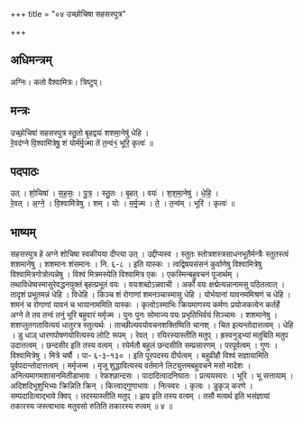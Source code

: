 +++
title = "०४ उच्छोचिषा सहसस्पुत्र"

+++
## अधिमन्त्रम्
अग्निः। कतो वैश्वामित्रः। त्रिष्टुप्।

## मन्त्रः
उच्छो॒चिषा॑ सहसस्पुत्र स्तु॒तो बृ॒हद्वयः॑ शशमा॒नेषु॑ धेहि ।  
रे॒वद॑ग्ने वि॒श्वामि॑त्रेषु॒ शं योर्म॑र्मृ॒ज्मा ते॑ त॒न्वं१॒॑ भूरि॒ कृत्वः॑ ॥

## पदपाठः
उत् । शो॒चिषा॑ । स॒ह॒सः॒ । पु॒त्र॒ । स्तु॒तः । बृ॒हत् । वयः॑ । श॒श॒मा॒नेषु॑ । धे॒हि॒ ।  
रे॒वत् । अ॒ग्ने॒ । वि॒श्वामि॑त्रेषु । शम् । योः । म॒र्मृ॒ज्म । ते॒ । त॒न्व॑म् । भूरि॑ । कृत्वः॑ ॥

## भाष्यम्
सहसस्पुत्र हे अग्ने शोचिषा स्वकीयया दीप्त्या उत् । उद्दीप्यस्व । स्तुतः स्तोत्रशस्त्रसाधनभूतैर्मन्त्रैः स्तुतस्त्वं शशमानेषु । शशमानः शंसमानः । नि. ६-८ । इति यास्कः । त्वद्विषयसंसनं कुर्वाणेषु विश्वामित्रेषु विश्वामित्रगोत्रोत्पन्नेषु । विश्वं मित्रमस्येति विश्वामित्र एकः । एकस्मिन्बहुवचनं पूजार्थम् । तथाविधेष्वस्मासुरेवद्धनयुक्तं बृहत्प्रभूतं वयः । वयःशब्दोऽन्नवाची । अर्को वयः क्षद्मेत्यन्नानामसु पठितत्वात् । तादृशं प्रभूतमन्नं धेहि । विधेहि । किञ्च शं रोगाणां शमनञ्चास्मासु धेहि । योर्भयानां यावनममिश्रणं च धेहि । शमनं च रोगाणां यावनं च भायानाममिति यास्कः । कृत्वोऽस्माभिः क्रियमाणस्य कर्मणः प्रयोजकत्वेन कर्तर्हे अग्ने ते तव तन्वं तनुं भूरि बहुवारं मर्मृज्म । पुनः पुनः सोमाज्य पयः प्रभृतिभिर्वयं सिञ्चामः । शशमानेषु । शशप्लुतगतावित्ययं धातुरत्र स्तुत्यर्थः । ताच्छील्यवयोवचनशक्तिष्विति चानश् । चित इत्यन्तोदात्तत्वम् । धेहि । डु धाञ् धारणपोषणयोरित्यस्य लोटि रूपम् । रेवत् । रयिरस्यास्तीति मतुप् । ह्रस्वनुड्भ्यां मतुबिति मतुप उदात्तत्वम् । छन्दसीर इति तस्य वत्वम् । रयेर्मतौ बहुलं छन्दसीति सम्प्रसारणम् । परपूर्वत्वम् । गुणः । विश्वामित्रेषु । मित्रे चर्षौ । पा- ६-३-१३० । इति पूरपदस्य दीर्घत्वम् । बहुव्रीहौ विश्वं सज्ञायामिति पूर्वपदान्तोदात्तत्वम् । मर्मृजन्म । मृजू शुद्धावित्यस्य वर्तमाने लिट्युत्तमबहुवचने मसो मादेशः । अनित्यमागमशासनमितीडाभावः । रेफश्छान्दसः । पादादित्वादनिघातः । प्रत्ययस्वरः । भूरि । भू सत्तायाम् । अदिशदिभूशुभिभ्यः क्रिन्निति क्रिन् । कित्त्वाद्गुणाभावः । नित्स्वरः । कृत्वः । डुकृञ् करणे । सम्पदादित्वाद्भावे क्विप् । तदस्यास्तीति मतुप् । झय इति तस्य वत्वम् । तसौ मत्वर्थ इति भसंज्ञायां तकारस्य जस्त्वाभावः मतुवसो रुतिति तकारस्य रुत्वम् ॥ ४ ॥